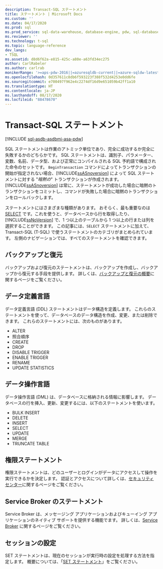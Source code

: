 ```yaml
---
description: Transact-SQL ステートメント
title: ステートメント | Microsoft Docs
ms.custom: ''
ms.date: 04/17/2020
ms.prod: sql
ms.prod_service: sql-data-warehouse, database-engine, pdw, sql-database
ms.reviewer: ''
ms.technology: t-sql
ms.topic: language-reference
dev_langs:
- TSQL
ms.assetid: d8d6f62a-e815-425c-a80e-a63fd34ec275
author: CarlRabeler
ms.author: carlrab
monikerRange: '>=aps-pdw-2016||=azuresqldb-current||=azure-sqldw-latest||>=sql-server-2016||=sqlallproducts-allversions||>=sql-server-linux-2017||=azuresqldb-mi-current'
ms.openlocfilehash: 0d357611c8db6f593223f388f532d4253e0dd6fe
ms.sourcegitcommit: e700497f962e4c2274df16d9e651059b42ff1a10
ms.translationtype: HT
ms.contentlocale: ja-JP
ms.lasthandoff: 08/17/2020
ms.locfileid: "88478670"
---
```

# <a name="transact-sql-statements"></a>Transact-SQL ステートメント

[!INCLUDE [sql-asdb-asdbmi-asa-pdw](../../includes/applies-to-version/sql-asdb-asdbmi-asa-pdw.md)]

SQL ステートメントは作業のアトミック単位であり、完全に成功するか完全に失敗するかのどちらかです。 SQL ステートメントは、識別子、パラメーター、変数、名前、データ型、および正常にコンパイルされる SQL 予約語で構成された命令のセットです。 `BeginTransaction` コマンドによってトランザクションの開始が指定されない場合、[!INCLUDE[ssASnoversion](../../includes/ssasnoversion-md.md)] によって SQL ステートメントに対する "*暗黙の*" トランザクションが作成されます。 [!INCLUDE[ssASnoversion](../../includes/ssasnoversion-md.md)] は常に、ステートメントが成功した場合に暗黙のトランザクションをコミットし、コマンドが失敗した場合に暗黙のトランザクションをロールバックします。  

ステートメントにはさまざまな種類があります。 おそらく、最も重要なのは [SELECT](../queries/select-transact-sql.md) です。これを使うと、データベースから行を取得したり、[!INCLUDE[ssNoVersion](../../includes/ssnoversion-md.md)] で、1 つ以上のテーブルから 1 つ以上の行または列を選択することができます。 この記事には、`SELECT` ステートメントに加えて、Transact-SQL (T-SQL) で使うステートメントのカテゴリがまとめられています。 左側のナビゲーションでは、すべてのステートメントを確認できます。

## <a name="backup-and-restore"></a>バックアップと復元

バックアップおよび復元のステートメントは、バックアップを作成し、バックアップから復元する手段を提供します。  詳しくは、[バックアップと復元の概要](../../relational-databases/backup-restore/back-up-and-restore-of-sql-server-databases.md)に関するページをご覧ください。

## <a name="data-definition-language"></a>データ定義言語

データ定義言語 (DDL) ステートメントはデータ構造を定義します。 これらのステートメントを使って、データベースのデータ構造を作成、変更、または削除できます。 これらのステートメントには、次のものがあります。

- ALTER
- 照合順序
- CREATE
- DROP
- DISABLE TRIGGER
- ENABLE TRIGGER
- RENAME
- UPDATE STATISTICS

## <a name="data-manipulation-language"></a>データ操作言語

データ操作言語 (DML) は、データベースに格納される情報に影響します。 データベースの行を挿入、更新、変更するには、以下のステートメントを使います。

- BULK INSERT
- DELETE
- INSERT
- SELECT
- UPDATE
- MERGE
- TRUNCATE TABLE

## <a name="permissions-statements"></a>権限ステートメント

権限ステートメントは、どのユーザーとログインがデータにアクセスして操作を実行できるかを決定します。 認証とアクセスについて詳しくは、[セキュリティ センター](../../relational-databases/security/security-center-for-sql-server-database-engine-and-azure-sql-database.md)に関するページをご覧ください。

## <a name="service-broker-statements"></a>Service Broker のステートメント

Service Broker は、メッセージング アプリケーションおよびキューイング アプリケーションのネイティブ サポートを提供する機能でます。 詳しくは、[Service Broker](../../database-engine/configure-windows/sql-server-service-broker.md) に関するページをご覧ください。

## <a name="session-settings"></a>セッションの設定

SET ステートメントは、現在のセッションが実行時の設定を処理する方法を指定します。 概要については、「[SET ステートメント](set-statements-transact-sql.md)」をご覧ください。
